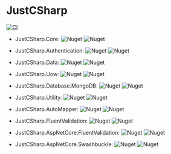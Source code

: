 # JustCSharp
[![CI](https://github.com/ductran95/JustCSharp/actions/workflows/ci.yml/badge.svg)](https://github.com/ductran95/JustCSharp/actions/workflows/ci.yml)

- JustCSharp.Core: ![Nuget](https://img.shields.io/nuget/v/JustCSharp.Core)
![Nuget](https://img.shields.io/nuget/dt/JustCSharp.Core)

- JustCSharp.Authentication: ![Nuget](https://img.shields.io/nuget/v/JustCSharp.Authentication)
![Nuget](https://img.shields.io/nuget/dt/JustCSharp.Authentication)

- JustCSharp.Data: ![Nuget](https://img.shields.io/nuget/v/JustCSharp.Data)
![Nuget](https://img.shields.io/nuget/dt/JustCSharp.Data)

- JustCSharp.Uow: ![Nuget](https://img.shields.io/nuget/v/JustCSharp.Uow)
![Nuget](https://img.shields.io/nuget/dt/JustCSharp.Uow)

- JustCSharp.Database.MongoDB: ![Nuget](https://img.shields.io/nuget/v/JustCSharp.Database.MongoDB)
![Nuget](https://img.shields.io/nuget/dt/JustCSharp.Database.MongoDB)

- JustCSharp.Utility: ![Nuget](https://img.shields.io/nuget/v/JustCSharp.Utility)
![Nuget](https://img.shields.io/nuget/dt/JustCSharp.Utility)

- JustCSharp.AutoMapper: ![Nuget](https://img.shields.io/nuget/v/JustCSharp.AutoMapper)
![Nuget](https://img.shields.io/nuget/dt/JustCSharp.AutoMapper)

- JustCSharp.FluentValidation: ![Nuget](https://img.shields.io/nuget/v/JustCSharp.FluentValidation)
![Nuget](https://img.shields.io/nuget/dt/JustCSharp.FluentValidation)

- JustCSharp.AspNetCore.FluentValidation: ![Nuget](https://img.shields.io/nuget/v/JustCSharp.AspNetCore.FluentValidation)
  ![Nuget](https://img.shields.io/nuget/dt/JustCSharp.AspNetCore.FluentValidation)

- JustCSharp.AspNetCore.Swashbuckle: ![Nuget](https://img.shields.io/nuget/v/JustCSharp.AspNetCore.Swashbuckle)
  ![Nuget](https://img.shields.io/nuget/dt/JustCSharp.AspNetCore.Swashbuckle)
